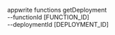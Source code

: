 appwrite functions getDeployment \
        --functionId [FUNCTION_ID] \
        --deploymentId [DEPLOYMENT_ID]
